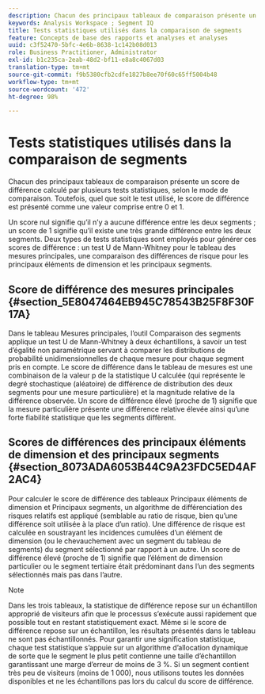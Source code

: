 ```yaml
---
description: Chacun des principaux tableaux de comparaison présente un score de différence calculé par plusieurs tests statistiques, selon le mode de comparaison. Toutefois, quel que soit le test utilisé, le score de différence est présenté comme une valeur comprise entre 0 et 1.
keywords: Analysis Workspace ; Segment IQ
title: Tests statistiques utilisés dans la comparaison de segments
feature: Concepts de base des rapports et analyses et analyses
uuid: c3f52470-5bfc-4e6b-8638-1c142b08d013
role: Business Practitioner, Administrator
exl-id: b1c235ca-2eab-48d2-bf11-e8a8c4067d03
translation-type: tm+mt
source-git-commit: f9b5380cfb2cdfe1827b8ee70f60c65ff5004b48
workflow-type: tm+mt
source-wordcount: '472'
ht-degree: 98%

---
```


# Tests statistiques utilisés dans la comparaison de segments

Chacun des principaux tableaux de comparaison présente un score de différence calculé par plusieurs tests statistiques, selon le mode de comparaison. Toutefois, quel que soit le test utilisé, le score de différence est présenté comme une valeur comprise entre 0 et 1.

Un score nul signifie qu’il n’y a aucune différence entre les deux segments ; un score de 1 signifie qu’il existe une très grande différence entre les deux segments. Deux types de tests statistiques sont employés pour générer ces scores de différence : un test U de Mann-Whitney pour le tableau des mesures principales, une comparaison des différences de risque pour les principaux éléments de dimension et les principaux segments.

## Score de différence des mesures principales {#section_5E8047464EB945C78543B25F8F30F17A}

Dans le tableau Mesures principales, l’outil Comparaison des segments applique un test U de Mann-Whitney à deux échantillons, à savoir un test d’égalité non paramétrique servant à comparer les distributions de probabilité unidimensionnelles de chaque mesure pour chaque segment pris en compte. Le score de différence dans le tableau de mesures est une combinaison de la valeur p de la statistique U calculée (qui représente le degré stochastique (aléatoire) de différence de distribution des deux segments pour une mesure particulière) et la magnitude relative de la différence observée. Un score de différence élevé (proche de 1) signifie que la mesure particulière présente une différence relative élevée ainsi qu’une forte fiabilité statistique que les segments diffèrent.

## Scores de différences des principaux éléments de dimension et des principaux segments {#section_8073ADA6053B44C9A23FDC5ED4AF2AC4}

Pour calculer le score de différence des tableaux Principaux éléments de dimension et Principaux segments, un algorithme de différenciation des risques relatifs est appliqué (semblable au ratio de risque, bien qu’une différence soit utilisée à la place d’un ratio). Une différence de risque est calculée en soustrayant les incidences cumulées d’un élément de dimension (ou le chevauchement avec un segment du tableau de segments) du segment sélectionné par rapport à un autre. Un score de différence élevé (proche de 1) signifie que l’élément de dimension particulier ou le segment tertiaire était prédominant dans l’un des segments sélectionnés mais pas dans l’autre.

>[!NOTE]
>
>Dans les trois tableaux, la statistique de différence repose sur un échantillon approprié de visiteurs afin que le processus s’exécute aussi rapidement que possible tout en restant statistiquement exact. Même si le score de différence repose sur un échantillon, les résultats présentés dans le tableau ne sont pas échantillonnés. Pour garantir une signification statistique, chaque test statistique s’appuie sur un algorithme d’allocation dynamique de sorte que le segment le plus petit contienne une taille d’échantillon garantissant une marge d’erreur de moins de 3 %. Si un segment contient très peu de visiteurs (moins de 1 000), nous utilisons toutes les données disponibles et ne les échantillons pas lors du calcul du score de différence.

